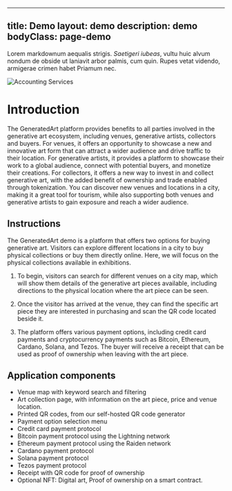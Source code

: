 
---
title: Demo
layout: demo
description: demo
bodyClass: page-demo
---

Lorem markdownum aequalis strigis. _Saetigeri iubeas_, vultu huic alvum nondum
de obside ut laniavit arbor palmis, cum quin. Rupes vetat videndo, armigerae
crimen habet Priamum nec.

![Accounting Services](/images/thom-holmes-Lrfw0U_o9I0-unsplash.jpg)

# Introduction

The GeneratedArt platform provides benefits to all parties involved in the generative art ecosystem, including venues, generative artists, collectors and buyers. For venues, it offers an opportunity to showcase a new and innovative art form that can attract a wider audience and drive traffic to their location. For generative artists, it provides a platform to showcase their work to a global audience, connect with potential buyers, and monetize their creations. For collectors, it offers a new way to invest in and collect generative art, with the added benefit of ownership and trade enabled through tokenization. You can discover new venues and locations in a city, making it a great tool for tourism, while also supporting both venues and generative artists to gain exposure and reach a wider audience.

## Instructions

The GeneratedArt demo is a platform that offers two options for buying generative art. Visitors can explore different locations in a city to buy physical collections or buy them directly online. Here, we will focus on the physical collections available in exhibitions.

1. To begin, visitors can search for different venues on a city map, which will show them details of the generative art pieces available, including directions to the physical location where the art piece can be seen.

2. Once the visitor has arrived at the venue, they can find the specific art piece they are interested in purchasing and scan the QR code located beside it.

3. The platform offers various payment options, including credit card payments and cryptocurrency payments such as Bitcoin, Ethereum, Cardano, Solana, and Tezos. The buyer will receive a receipt that can be used as proof of ownership when leaving with the art piece.

## Application components

- Venue map with keyword search and filtering
- Art collection page, with information on the art piece, price and venue location.
- Printed QR codes, from our self-hosted QR code generator
- Payment option selection menu
- Credit card payment protocol
- Bitcoin payment protocol using the Lightning network
- Ethereum payment protocol using the Raiden network
- Cardano payment protocol
- Solana payment protocol
- Tezos payment protocol
- Receipt with QR code for proof of ownership
- Optional NFT: Digital art, Proof of ownership on a smart contract.
